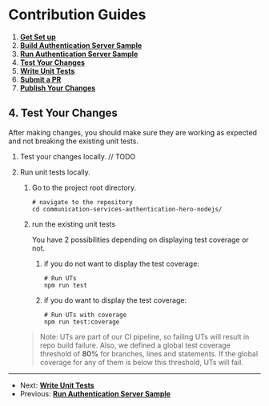 # Contribution Guides

1. **[Get Set up](<1. get-set-up.md>)**
2. **[Build Authentication Server Sample](<2. build-authentication-sample.md>)**
3. **[Run Authentication Server Sample](<3. run-authentication-sample.md>)**
4. **[Test Your Changes](<4. test-your-changes.md>)**
5. **[Write Unit Tests](<5. write-unit-tests.md>)**
6. **[Submit a PR](<6. submit-a-pr.md>)**
7. **[Publish Your Changes](<7. publish-your-changes.md>)**

## 4. Test Your Changes

After making changes, you should make sure they are working as expected and not breaking the existing unit tests.

1. Test your changes locally.
 // TODO

2. Run unit tests locally.

   1. Go to the project root directory.

        ```shell
        # navigate to the repository
        cd communication-services-authentication-hero-nodejs/
        ```

   2. run the existing unit tests

        You have 2 possibilities depending on displaying test coverage or not.
        1. if you do not want to display the test coverage:
            ```shell
            # Run UTs
            npm run test
            ```

        2. if you do want to display the test coverage:
            ```shell
            # Run UTs with coverage
            npm run test:coverage
            ```

    >  Note: UTs are part of our CI pipeline, so failing UTs will result in repo build failure. Also, we defined a global test coverage threshold of **80%** for branches, lines and statements. If the global coverage for any of them is below this threshold, UTs will fail.

---

- Next: **[Write Unit Tests](<5. write-unit-tests.md>)**
- Previous: **[Run Authentication Server Sample](<3. run-authentication-sample.md>)**

